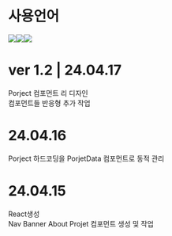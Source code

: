 # 사용언어
<img src="https://img.shields.io/badge/CSS-1572B6?style=flat-square&amp;logo=CSS3&amp;logoColor=white&amp;"/><img src="https://img.shields.io/badge/React.js-61DAFB?style=flat-square&amp;logo=React&amp;logoColor=white&amp;"/><img src="https://img.shields.io/badge/PhotoShop-31A8FF?style=flat-square&amp;logo=Adobe Photoshop&amp;logoColor=white&amp;"/>

# ver 1.2 | 24.04.17 <br/>
Porject 컴포먼트 리 디자인 <br/>
컴포먼트들 반응형 추가 작업

# 24.04.16 <br/>
Porject 하드코딩을 PorjetData 컴포먼트로 동적 관리

# 24.04.15
React생성 <br/>
Nav Banner About Projet 컴포먼트 생성 및 작업
